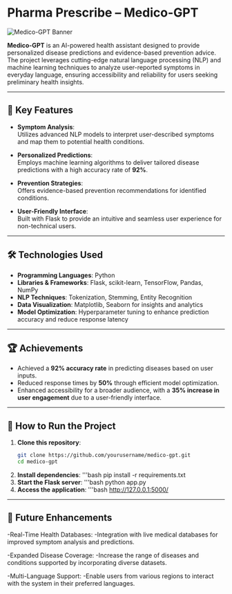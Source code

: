 # **Pharma Prescribe – Medico-GPT**

![Medico-GPT Banner](https://via.placeholder.com/1000x250?text=Pharma+Prescribe+-+Medico+GPT)

**Medico-GPT** is an AI-powered health assistant designed to provide personalized disease predictions and evidence-based prevention advice. The project leverages cutting-edge natural language processing (NLP) and machine learning techniques to analyze user-reported symptoms in everyday language, ensuring accessibility and reliability for users seeking preliminary health insights.

---

## **🚀 Key Features**

- **Symptom Analysis**:  
  Utilizes advanced NLP models to interpret user-described symptoms and map them to potential health conditions.

- **Personalized Predictions**:  
  Employs machine learning algorithms to deliver tailored disease predictions with a high accuracy rate of **92%**.

- **Prevention Strategies**:  
  Offers evidence-based prevention recommendations for identified conditions.

- **User-Friendly Interface**:  
  Built with Flask to provide an intuitive and seamless user experience for non-technical users.

---

## **🛠️ Technologies Used**

- **Programming Languages**: Python  
- **Libraries & Frameworks**: Flask, scikit-learn, TensorFlow, Pandas, NumPy  
- **NLP Techniques**: Tokenization, Stemming, Entity Recognition  
- **Data Visualization**: Matplotlib, Seaborn for insights and analytics  
- **Model Optimization**: Hyperparameter tuning to enhance prediction accuracy and reduce response latency  

---

## **🏆 Achievements**

- Achieved a **92% accuracy rate** in predicting diseases based on user inputs.  
- Reduced response times by **50%** through efficient model optimization.  
- Enhanced accessibility for a broader audience, with a **35% increase in user engagement** due to a user-friendly interface.  

---

## **📖 How to Run the Project**

1. **Clone this repository**:  
   ```bash
   git clone https://github.com/yourusername/medico-gpt.git
   cd medico-gpt
2. **Install dependencies**:
   '''bash
   pip install -r requirements.txt
3. **Start the Flask server**:
   '''bash
   python app.py
4. **Access the application**:
   '''bash
   http://127.0.0.1:5000/

---

## **🌟 Future Enhancements**

-Real-Time Health Databases:
-Integration with live medical databases for improved symptom analysis and predictions.

-Expanded Disease Coverage:
-Increase the range of diseases and conditions supported by incorporating diverse datasets.

-Multi-Language Support:
-Enable users from various regions to interact with the system in their preferred languages.



